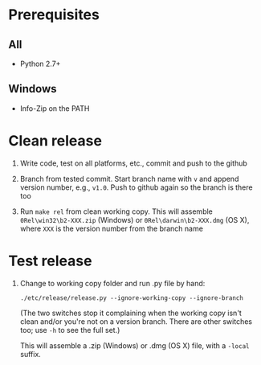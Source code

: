 # Prerequisites

## All

- Python 2.7+

## Windows

- Info-Zip on the PATH

# Clean release

1. Write code, test on all platforms, etc., commit and push to the
   github

2. Branch from tested commit. Start branch name with `v` and append
   version number, e.g., `v1.0`. Push to github again so the branch is
   there too
   
3. Run `make rel` from clean working copy. This will assemble
   `0Rel\win32\b2-XXX.zip` (Windows) or `0Rel\darwin\b2-XXX.dmg` (OS
   X), where `XXX` is the version number from the branch name
   
# Test release

1. Change to working copy folder and run .py file by hand:

   `./etc/release/release.py --ignore-working-copy --ignore-branch`
   
   (The two switches stop it complaining when the working copy isn't
   clean and/or you're not on a version branch. There are other
   switches too; use `-h` to see the full set.)
   
   This will assemble a .zip (Windows) or .dmg (OS X) file, with a
   `-local` suffix.
   
